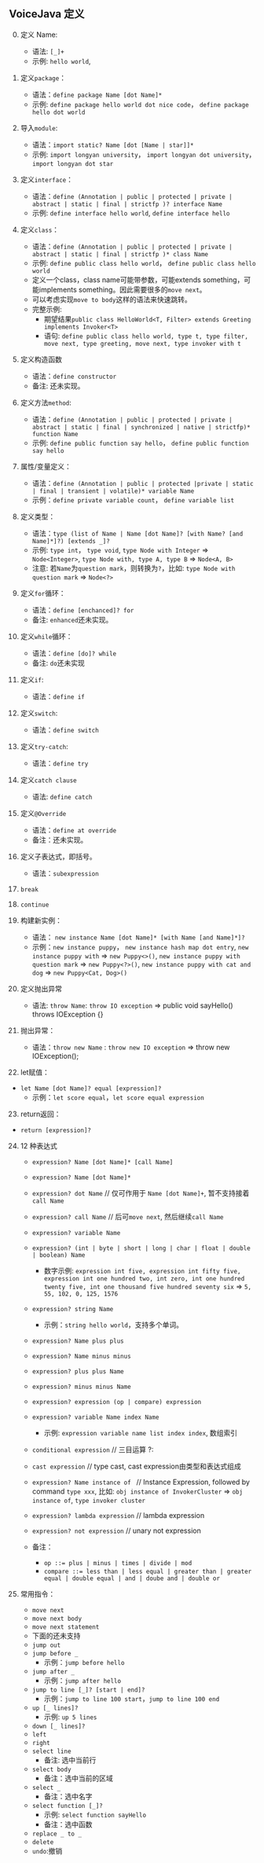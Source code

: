 ## VoiceJava 定义

0.  定义 Name:
    - 语法: `[_]+`
    - 示例: `hello world`,
1.  定义`package`：
    - 语法：`define package Name [dot Name]*`
    - 示例: `define package hello world dot nice code`， `define package hello dot world`
2.  导入`module`:
    - 语法：`import static? Name [dot [Name | star]]*`
    - 示例: `import longyan university`， `import longyan dot university`， `import longyan dot star`
3.  定义`interface`：
    - 语法：`define (Annotation | public | protected | private | abstract | static | final | strictfp )? interface Name`
    - 示例: `define interface hello world`, `define interface hello`
4.  定义`class`：
    - 语法：`define (Annotation | public | protected | private | abstract | static | final | strictfp )* class Name`
    - 示例: `define public class hello world`， `define public class hello world`
    - 定义一个class，class name可能带参数，可能extends something，可能implements something。因此需要很多的`move next`。
    - 可以考虑实现`move to body`这样的语法来快速跳转。
    - 完整示例: 
      - 期望结果`public class HelloWorld<T, Filter> extends Greeting implements Invoker<T> `
      - 语句: `define public class hello world, type t, type filter, move next, type greeting, move next, type invoker with t`
5.  定义构造函数
    - 语法：`define constructor`
    - 备注: 还未实现。
6.  定义方法`method`:
    - 语法：`define (Annotation | public | protected | private | abstract | static | final | synchronized | native | strictfp)* function Name`
    - 示例: `define public function say hello`， `define public function say hello`

7.  属性/变量定义：
    - 语法：`define (Annotation | public | protected |private | static | final | transient | volatile)* variable Name`
    - 示例：`define private variable count`， `define variable list`
8.  定义类型：

    - 语法：`type (list of Name | Name [dot Name]? [with Name? [and Name]*]?) [extends _]?`
    - 示例: `type int`， `type void`, `type Node with Integer` => `Node<Integer>`, `type Node with, type A, type B` => `Node<A, B>`
    - 注意: 若`Name`为`question mark`，则转换为`?`，比如: `type Node with question mark` => `Node<?>`

9.  定义`for`循环：

    - 语法：`define [enchanced]? for`
    - 备注: `enhanced`还未实现。

10. 定义`while`循环：

    - 语法：`define [do]? while`
    - 备注: `do`还未实现

11. 定义`if`:

    - 语法：`define if`

12. 定义`switch`:

    - 语法：`define switch`

13. 定义`try-catch`:
    - 语法：`define try`
    
14. 定义`catch clause`
    - 语法: `define catch`

14. 定义`@Override`

    - 语法：`define at override`
    - 备注：还未实现。

15. 定义子表达式，即括号。

    - 语法：`subexpression`

16. `break`

17. `continue`

18. 构建新实例：

    - 语法： `new instance Name [dot Name]* [with Name [and Name]*]?` 
    - 示例：`new instance puppy`， `new instance hash map dot entry`, `new instance puppy with` => `new Puppy<>()`, `new instance puppy with question mark` => `new Puppy<?>()`, `new instance puppy with cat and dog` => `new Puppy<Cat, Dog>()`

19. 定义抛出异常
    - 语法: `throw Name`: `throw IO exception` => public void sayHello() throws IOException {}

20. 抛出异常：
    - 语法：`throw new Name` : `throw new IO exception` => throw new IOException(); 

21. let赋值：

   - `let Name [dot Name]? equal [expression]?`
      - 示例：`let score equal`，`let score equal expression`

23. return返回：

   - `return [expression]?`

24. 12 种表达式
    - `expression? Name [dot Name]* [call Name]` 
    - `expression? Name [dot Name]*`
    - `expression? dot Name` // 仅可作用于 `Name [dot Name]+`, 暂不支持接着`call Name`
    - `expression? call Name` // 后可`move next`, 然后继续`call Name`
    - `expression? variable Name`
    - `expression? (int | byte | short | long | char | float | double | boolean) Name`
      - 数字示例: `expression int five, expression int fifty five, expression int one hundred two, int zero, int one hundred twenty five, int one thousand five hundred seventy six` => `5, 55, 102, 0, 125, 1576`
    - `expression? string Name`
      - 示例：`string hello world`，支持多个单词。
    - `expression? Name plus plus`
    - `expression? Name minus minus`
    - `expression? plus plus Name`
    - `expression? minus minus Name`
    - `expression? expression (op | compare) expression`
    - `expression? variable Name index Name`
      - 示例: `expression variable name list index index`, 数组索引
    - `conditional expression` // 三目运算 ?:
    - `cast expression` // type cast, cast expression由类型和表达式组成
    - `expression? Name instance of ` // Instance Expression, followed by command `type xxx`, 比如: `obj instance of InvokerCluster` => `obj instance of`, `type invoker cluster`
    - `expression? lambda expression` // lambda expression
    - `expression? not expression` // unary not expression
 
    - 备注：
      - `op ::= plus | minus | times | divide | mod`
      - `compare ::= less than | less equal | greater than | greater equal | double equal | and | doube and | double or`

25. 常用指令：
    - `move next`
    - `move next body`
    - `move next statement`
    - 下面的还未支持
    - `jump out`
    - `jump before _`
      - 示例：`jump before hello`
    - `jump after _`
      - 示例：`jump after hello`
    - `jump to line [_]? [start | end]?`
      - 示例：`jump to line 100 start`，`jump to line 100 end`
    - `up [_ lines]?`
      - 示例: `up 5 lines`
    - `down [_ lines]?`
    - `left`
    - `right`
    - `select line`
      - 备注: 选中当前行
    - `select body`
      - 备注：选中当前的区域
    - `select _`
      - 备注：选中名字
    - `select function [_]? `
      - 示例: `select function sayHello`
      - 备注：选中函数
    - `replace _ to _`
    - `delete`
    - `undo`:撤销
